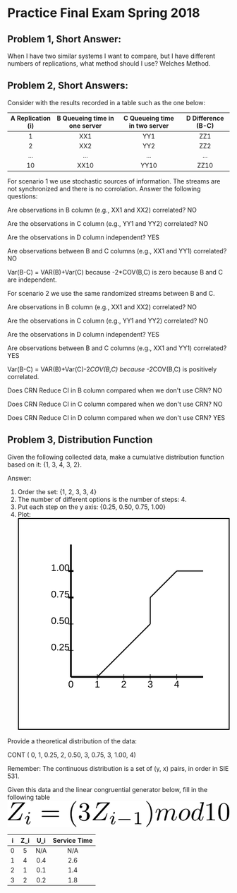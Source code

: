 # Practice Final Exam Spring 2018

## Problem 1, Short Answer:
When I have two similar systems I want to compare, but I have different numbers of replications, what method should I use? 
Welches Method.


## Problem 2, Short Answers:
Consider with the results recorded in a table such as the one below:


| A Replication (i)| B Queueing time in one server| C Queueing time in two server| D Difference (B-C) |
| :-----------: |:-------------:| :----:| :----: |
| 1      | XX1 | YY1 | ZZ1 |
| 2      | XX2     |   YY2 | ZZ2 |
| ... | ...      |   ... | ...|
| 10 | XX10 | YY10 | ZZ10|

For scenario 1 we use stochastic sources of information. The streams are not synchronized and there is no corrolation. Answer the following questions:

Are observations in B column (e.g., XX1 and XX2) correlated?
NO

Are the observations in C column (e.g., YY1 and YY2) correlated?
NO

Are the observations in D column independent?
YES

Are observations between B and C columns (e.g., XX1 and YY1) correlated? 
NO

Var(B-C) = 
VAR(B)+Var(C) because -2*COV(B,C) is zero because B and C are independent. 


For scenario 2 we use the same randomized streams between B and C. 


Are observations in B column (e.g., XX1 and XX2) correlated?
NO

Are the observations in C column (e.g., YY1 and YY2) correlated?
NO

Are the observations in D column independent?
YES

Are observations between B and C columns (e.g., XX1 and YY1) correlated? 
YES

Var(B-C) = 
VAR(B)+Var(C)-2*COV(B,C) because -2*COV(B,C) is positively correlated. 


Does CRN Reduce CI in B column compared when we don't use CRN?
NO

Does CRN Reduce CI in C column compared when we don't use CRN?
NO

Does CRN Reduce CI in D column compared when we don't use CRN?
YES


## Problem 3, Distribution Function

Given the following collected data, make a cumulative distribution function based on it:
{1, 3, 4, 3, 2}.

Answer:
1. Order the set: {1, 2, 3, 3, 4}
2. The number of different options is the number of steps: 4. 
3. Put each step on the y axis: {0.25, 0.50, 0.75, 1.00}
4. Plot: ![Plot answer for Problem 3](distributionFunctionImage.svg)

Provide a theoretical distribution of the data:

CONT ( 0, 1, 0.25, 2, 0.50, 3, 0.75, 3, 1.00, 4) 

Remember: The continuous distribution is a set of (y, x) pairs, in order in SIE 531. 

Given this data and the linear congruential generator below, fill in the following table
![Z_i=(3Z_{i-1})mod10](linear_congruential_generator.png)

| i | Z_i | U_i | Service Time |
|:-:|:---:| :-: | :-: |
| 0 |  5  | N/A | N/A |
| 1 |  4  | 0.4 | 2.6 |
| 2 |  1  | 0.1 | 1.4 |
| 3 |  2  | 0.2 | 1.8 |


